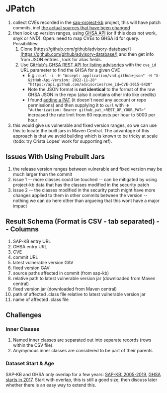 # JPatch


1. collect CVEs recorded in the [sap-project-kb](https://github.com/SAP/project-kb/) project, this will have patch commits, incl [the actual sources that have been changed](https://github.com/SAP/project-kb/blob/vulnerability-data/statements/CVE-2016-4464/statement.yaml)
2. then look up version ranges, using [GHSA API](https://docs.github.com/en/rest/security-advisories/global-advisories?apiVersion=2022-11-28#get-a-global-security-advisory) (or if this does not work, snyk or NVD). Open: need to map CVEs to GHSA id for query. Possibilities:
    1. Clone [https://github.com/github/advisory-database/](https://github.com/github/advisory-database/) and then get info from JSON entries , look for alias fields.
    2. Use [GitHub's GHSA REST API for listing advisories](https://docs.github.com/en/rest/security-advisories/global-advisories?apiVersion=2022-11-28#list-global-security-advisories) with the `cve_id​` URL parameter to find the GHSA for a given CVE
       - E.g.: `curl -i -H "Accept: application/vnd.github+json" -H "X-GitHub-Api-Version: 2022-11-28" "https://api.github.com/advisories?cve_id=CVE-2015-6420"`
       - Note the JSON format is **not identical** to the format of the raw GHSA JSON in the repo (also it contains other info like credits)
       - I found [adding a PAT](https://github.com/settings/tokens?type=beta) (it doesn't need any account or repo permissions) and then supplying it to `curl`​ with `-H "Authorization: Bearer github_pat_<REST_OF_YOUR_PAT>"` increased the rate limit from 60 requests per hour to 5000 per hour
3. this would give us vulnerable and fixed version ranges, so we can use this to locate the built jars in Maven Central. The advantage of this approach is that we avoid building which is known to be tricky at scale (todo: try Crista Lopes' work for supporting ref).


## Issues With Using Prebuilt Jars

1. the release version ranges between vulnerable and fixed version may be much larger than the commit
2. issue 1 -- more classes could be touched -- can be mitigated by using project-kb data that has the classes modified in the security patch
3. issue 2 -- the classes modified in the security patch might have more changes applied to them in other commits between the version -- nothing we can do here other than argueing that this wont have a major impact

## Result Schema  (Format is CSV - tab separated) -- Columns

1. SAP-KB entry URL
2. GHSA entry URL
3. CVE
4. commit URL
5. latest vulnerable version GAV
6. fixed version GAV
7. source paths affected in commit (from sap-kb)
8. relative path to  latest vulnerable version jar (downloaded from Maven central)
9. fixed version jar (downloaded from Maven central)
10. path of affected .class file relative to latest vulnerable version jar
11. name of affected .class file


## Challenges 

### Inner Classes

1. Named inner classes are separated out into separate records (rows within the CSV file).
2. Anymymous inner classes are considered to be part of their parents

### Dataset Start & Age

SAP-KB and GHSA only overlap for a few years: [SAP-KB: 2005-2019](https://github.com/SAP/project-kb/tree/vulnerability-data/statements), [GHSA starts in 2017](https://github.com/github/advisory-database/tree/main/advisories/github-reviewed). Start with overlap, this is still a good size, then discuss later whether there is an easy way to extend this. 


   

 

